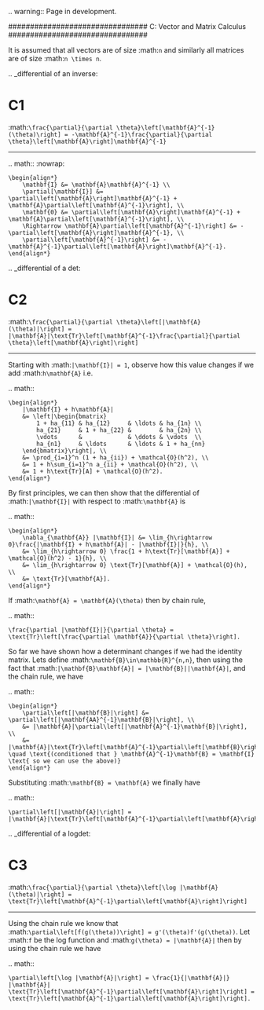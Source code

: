 .. warning:: Page in development.

################################
C: Vector and Matrix Calculus
################################

It is assumed that all vectors are of size :math:`n` and similarly all matrices are of size :math:`n \times n`.

.. _differential of an inverse:

C1
==

:math:`\frac{\partial}{\partial \theta}\left[\mathbf{A}^{-1}(\theta)\right] = -\mathbf{A}^{-1}\frac{\partial}{\partial \theta}\left[\mathbf{A}\right]\mathbf{A}^{-1}`
*********************************************************************************************************************************************************************

.. math::
    :nowrap:

    \begin{align*}
        \mathbf{I} &= \mathbf{A}\mathbf{A}^{-1} \\
        \partial[\mathbf{I}] &= \partial\left[\mathbf{A}\right]\mathbf{A}^{-1} + \mathbf{A}\partial\left[\mathbf{A}^{-1}\right], \\
        \mathbf{0} &= \partial\left[\mathbf{A}\right]\mathbf{A}^{-1} + \mathbf{A}\partial\left[\mathbf{A}^{-1}\right], \\
        \Rightarrow \mathbf{A}\partial\left[\mathbf{A}^{-1}\right] &= -\partial\left[\mathbf{A}\right]\mathbf{A}^{-1}, \\
        \partial\left[\mathbf{A}^{-1}\right] &= -\mathbf{A}^{-1}\partial\left[\mathbf{A}\right]\mathbf{A}^{-1}.
    \end{align*}


.. _differential of a det:

C2
==

:math:`\frac{\partial}{\partial \theta}\left[|\mathbf{A}(\theta)|\right] = |\mathbf{A}|\text{Tr}\left[\mathbf{A}^{-1}\frac{\partial}{\partial \theta}\left[\mathbf{A}\right]\right]`
************************************************************************************************************************************************************************************

Starting with :math:`|\mathbf{I}| = 1`, observe how this value changes if we add :math:`h\mathbf{A}` i.e.

.. math::

    \begin{align*}
        |\mathbf{I} + h\mathbf{A}| 
        &= \left|\begin{bmatrix}
            1 + ha_{11} & ha_{12}     & \ldots & ha_{1n} \\ 
            ha_{21}     & 1 + ha_{22} &        & ha_{2n} \\
            \vdots      &             & \ddots & \vdots  \\
            ha_{n1}     & \ldots      & \ldots & 1 + ha_{nn}
        \end{bmatrix}\right|, \\
        &= \prod_{i=1}^n (1 + ha_{ii}) + \mathcal{O}(h^2), \\
        &= 1 + h\sum_{i=1}^n a_{ii} + \mathcal{O}(h^2), \\
        &= 1 + h\text{Tr}[A] + \mathcal{O}(h^2).
    \end{align*}

By first principles, we can then show that the differential of :math:`|\mathbf{I}|` with respect to :math:`\mathbf{A}` is

.. math::

    \begin{align*}
        \nabla_{\mathbf{A}} |\mathbf{I}| &= \lim_{h\rightarrow 0}\frac{|\mathbf{I} + h\mathbf{A}| - |\mathbf{I}|}{h}, \\
        &= \lim_{h\rightarrow 0} \frac{1 + h\text{Tr}[\mathbf{A}] + \mathcal{O}(h^2) - 1}{h}, \\
        &= \lim_{h\rightarrow 0} \text{Tr}[\mathbf{A}] + \mathcal{O}(h), \\
        &= \text{Tr}[\mathbf{A}].
    \end{align*}

If :math:`\mathbf{A} = \mathbf{A}(\theta)` then by chain rule,

.. math::

    \frac{\partial |\mathbf{I}|}{\partial \theta} = \text{Tr}\left[\frac{\partial \mathbf{A}}{\partial \theta}\right].

So far we have shown how a determinant changes if we had the identity matrix. Lets define :math:`\mathbf{B}\in\mathbb{R}^{n,n}`, then using the fact that :math:`|\mathbf{B}\mathbf{A}| = |\mathbf{B}||\mathbf{A}|`, and the chain rule, we have

.. math::

    \begin{align*}
        \partial\left[|\mathbf{B}|\right] &= \partial\left[|\mathbf{AA}^{-1}\mathbf{B}|\right], \\
        &= |\mathbf{A}|\partial\left[|\mathbf{A}^{-1}\mathbf{B}|\right], \\
        &= |\mathbf{A}|\text{Tr}\left[\mathbf{A}^{-1}\partial\left[\mathbf{B}\right]\right]. \quad \text{(conditioned that } \mathbf{A}^{-1}\mathbf{B} = \mathbf{I} \text{ so we can use the above)}
    \end{align*}

Substituting :math:`\mathbf{B} = \mathbf{A}` we finally have

.. math::

    \partial\left[|\mathbf{A}|\right] = |\mathbf{A}|\text{Tr}\left[\mathbf{A}^{-1}\partial\left[\mathbf{A}\right]\right]

.. _differential of a logdet:

C3
==

:math:`\frac{\partial}{\partial \theta}\left[\log |\mathbf{A}(\theta)|\right] = \text{Tr}\left[\mathbf{A}^{-1}\partial\left[\mathbf{A}\right]\right]`
*****************************************************************************************************************************************************

Using the chain rule we know that :math:`\partial\left[f(g(\theta))\right] = g'(\theta)f'(g(\theta))`. Let :math:`f` be the log function and :math:`g(\theta) = |\mathbf{A}|` then by using the chain rule we have

.. math::

    \partial\left[\log |\mathbf{A}|\right] = \frac{1}{|\mathbf{A}|} |\mathbf{A}| \text{Tr}\left[\mathbf{A}^{-1}\partial\left[\mathbf{A}\right]\right] = \text{Tr}\left[\mathbf{A}^{-1}\partial\left[\mathbf{A}\right]\right].






